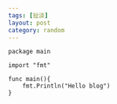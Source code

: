 ```yaml
---
tags: [扯淡]
layout: post
category: random
---
```


    package main

    import "fmt"
    
    func main(){
        fmt.Println("Hello blog")
    }
